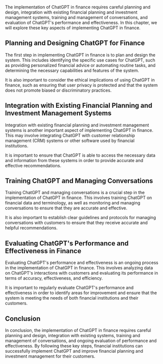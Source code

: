 
The implementation of ChatGPT in finance requires careful planning and design, integration with existing financial planning and investment management systems, training and management of conversations, and evaluation of ChatGPT's performance and effectiveness. In this chapter, we will explore these key aspects of implementing ChatGPT in finance.

Planning and Designing ChatGPT for Finance
------------------------------------------

The first step in implementing ChatGPT in finance is to plan and design the system. This includes identifying the specific use cases for ChatGPT, such as providing personalized financial advice or automating routine tasks, and determining the necessary capabilities and features of the system.

It is also important to consider the ethical implications of using ChatGPT in finance, such as ensuring that user privacy is protected and that the system does not promote biased or discriminatory practices.

Integration with Existing Financial Planning and Investment Management Systems
------------------------------------------------------------------------------

Integration with existing financial planning and investment management systems is another important aspect of implementing ChatGPT in finance. This may involve integrating ChatGPT with customer relationship management (CRM) systems or other software used by financial institutions.

It is important to ensure that ChatGPT is able to access the necessary data and information from these systems in order to provide accurate and effective recommendations.

Training ChatGPT and Managing Conversations
-------------------------------------------

Training ChatGPT and managing conversations is a crucial step in the implementation of ChatGPT in finance. This involves training ChatGPT on financial data and terminology, as well as monitoring and managing conversations to ensure that they are accurate and effective.

It is also important to establish clear guidelines and protocols for managing conversations with customers to ensure that they receive accurate and helpful recommendations.

Evaluating ChatGPT's Performance and Effectiveness in Finance
-------------------------------------------------------------

Evaluating ChatGPT's performance and effectiveness is an ongoing process in the implementation of ChatGPT in finance. This involves analyzing data on ChatGPT's interactions with customers and evaluating its performance in terms of accuracy, effectiveness, and efficiency.

It is important to regularly evaluate ChatGPT's performance and effectiveness in order to identify areas for improvement and ensure that the system is meeting the needs of both financial institutions and their customers.

Conclusion
----------

In conclusion, the implementation of ChatGPT in finance requires careful planning and design, integration with existing systems, training and management of conversations, and ongoing evaluation of performance and effectiveness. By following these key steps, financial institutions can successfully implement ChatGPT and improve financial planning and investment management for their customers.
